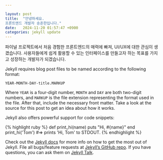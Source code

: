 ```yaml
---

layout: post
title:  "안녕하세요.
프론트엔드 개발자 송준한입니다."
date:   2024-11-20 01:57:47 +0900
categories: jekyll update
---
```

<p>파이널 프로젝트에서 처음 경험한 프론트엔드의 매력에 빠져, UI/UX에 대한 관심이 생겼습니다. 사용자들에게 쉽게 활용할 수 있는 인터페이스를 만들고자 하는 목표를 가지고 성장하는 개발자가 되겠습니다.</p>

Jekyll requires blog post files to be named according to the following format:

`YEAR-MONTH-DAY-title.MARKUP`

Where `YEAR` is a four-digit number, `MONTH` and `DAY` are both two-digit numbers, and `MARKUP` is the file extension representing the format used in the file. After that, include the necessary front matter. Take a look at the source for this post to get an idea about how it works.

Jekyll also offers powerful support for code snippets:

{% highlight ruby %}
def print_hi(name)
puts "Hi, #{name}"
end
print_hi('Tom')
#=> prints 'Hi, Tom' to STDOUT.
{% endhighlight %}

Check out the [Jekyll docs][jekyll-docs] for more info on how to get the most out of Jekyll. File all bugs/feature requests at [Jekyll’s GitHub repo][jekyll-gh]. If you have questions, you can ask them on [Jekyll Talk][jekyll-talk].

[jekyll-docs]: https://jekyllrb.com/docs/home
[jekyll-gh]:   https://github.com/jekyll/jekyll
[jekyll-talk]: https://talk.jekyllrb.com/
